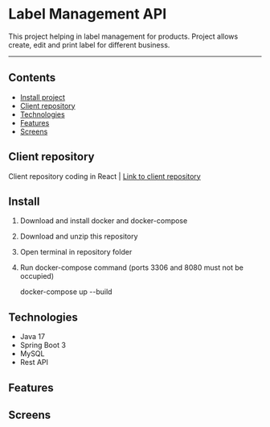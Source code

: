 # Label Management API
This project helping in label management for products. Project allows create, edit and print label for different business.

---

## Contents
* [Install project](#install)
* [Client repository](#client-repository)
* [Technologies](#technologies)
* [Features](#features)
* [Screens](#screens)


## Client repository
Client repository coding in React |
[Link to client repository](https://github.com/KrzychuuWEB/Label-Management-Client)

## Install
1. Download and install docker and docker-compose
2. Download and unzip this repository
3. Open terminal in repository folder
4. Run docker-compose command (ports 3306 and 8080 must not be occupied)


    docker-compose up --build

## Technologies
- Java 17
- Spring Boot 3
- MySQL
- Rest API

## Features

## Screens